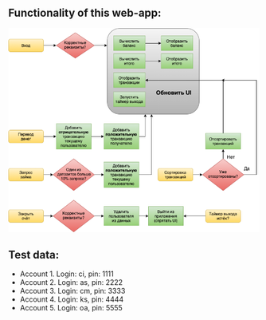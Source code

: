 ## Functionality of this web-app: 
![image](https://github.com/Shipy4kaRU/Simply-Bank-App/blob/main/flowchart.png)

## Test data:
- Account 1. Login: ci, pin: 1111  
- Account 2. Login: as, pin: 2222  
- Account 3. Login: cm, pin: 3333  
- Account 4. Login: ks, pin: 4444  
- Account 5. Login: oa, pin: 5555  
